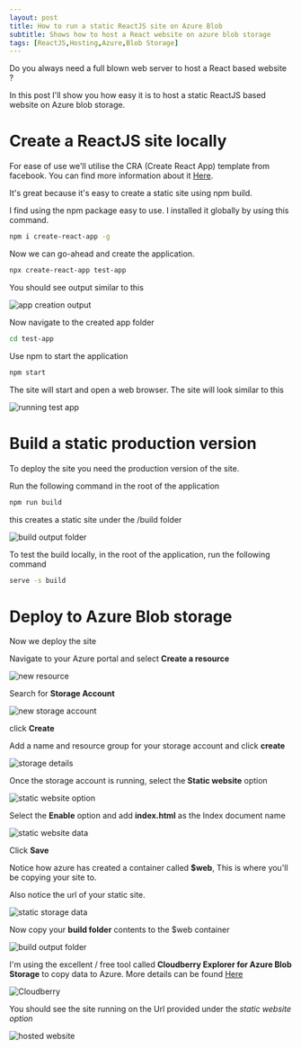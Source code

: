 ```yaml
---
layout: post
title: How to run a static ReactJS site on Azure Blob
subtitle: Shows how to host a React website on azure blob storage
tags: [ReactJS,Hosting,Azure,Blob Storage]
---
```


Do you always need a full blown web server to host a React based website ?

In this post I'll show you how easy it is to host a static ReactJS based website on Azure blob storage.

# Create a ReactJS site locally

For ease of use we'll utilise the CRA (Create React App) template from facebook. You can find more information about it [Here](https://github.com/facebook/create-react-app).

It's great because it's easy to create a static site using npm build.

I find using the npm package easy to use. I installed it globally by using this command.

```bash
npm i create-react-app -g
```

Now we can go-ahead and create the application.

```bash
npx create-react-app test-app
```

You should see output similar to this

![app creation output](/img/static-reactjs-site/create_app_output.PNG)

Now navigate to the created app folder

```bash
cd test-app
```

Use npm to start the application

```bash
npm start
```

The site will start and open a web browser. The site will look similar to this

![running test app](/img/static-reactjs-site/running_app.PNG)

# Build a static production version

To deploy the site you need the production version of the site.

Run the following command in the root of the application

```bash
npm run build
```

this creates a static site under the /build folder

![build output folder](/img/static-reactjs-site/build_folder.PNG)

To test the build locally, in the root of the application, run the following command

```bash
serve -s build
```

# Deploy to Azure Blob storage

Now we deploy the site

Navigate to your Azure portal and select **Create a resource**

![new resource](/img/static-reactjs-site/create_resource.PNG)

Search for **Storage Account**

![new storage account](/img/static-reactjs-site/new_storage_account.PNG)

click **Create**

Add a name and resource group for your storage account and click **create**

![storage details](/img/static-reactjs-site/storage_details.PNG)

Once the storage account is running, select the **Static website** option

![static website option](/img/static-reactjs-site/static_website_option.PNG)

Select the **Enable** option and add **index.html** as the Index document name

![static website data](/img/static-reactjs-site/static_website_data.PNG)

Click **Save**

Notice how azure has created a container called **$web**, This is where you'll be copying your site to.

Also notice the url of your static site.

![static storage data](/img/static-reactjs-site/static_storage_data.PNG)

Now copy your **build folder** contents to the $web container

![build output folder](/img/static-reactjs-site/build_folder.PNG)

I'm using the excellent / free tool called **Cloudberry Explorer for Azure Blob Storage** to copy data to Azure. More details can be found [Here](https://www.cloudberrylab.com/explorer/microsoft-azure.aspx)

![Cloudberry](/img/static-reactjs-site/cloud_berry.PNG)

You should see the site running on the Url provided under the *static website option*

![hosted website](/img/static-reactjs-site/hosted_website.PNG)